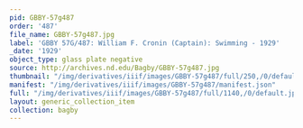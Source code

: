 ```yaml
---
pid: GBBY-57g487
order: '487'
file_name: GBBY-57g487.jpg
label: 'GBBY 57G/487: William F. Cronin (Captain): Swimming - 1929'
_date: '1929'
object_type: glass plate negative
source: http://archives.nd.edu/Bagby/GBBY-57g487.jpg
thumbnail: "/img/derivatives/iiif/images/GBBY-57g487/full/250,/0/default.jpg"
manifest: "/img/derivatives/iiif/images/GBBY-57g487/manifest.json"
full: "/img/derivatives/iiif/images/GBBY-57g487/full/1140,/0/default.jpg"
layout: generic_collection_item
collection: bagby
---
```

